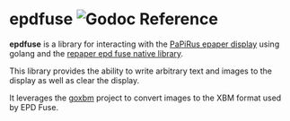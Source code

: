 # epdfuse ![Godoc Reference](https://img.shields.io/badge/Godoc-Reference-blue.svg) 
**epdfuse** is a library for interacting with the [PaPiRus epaper display](https://www.adafruit.com/products/3335) using golang and the [repaper epd fuse native library](https://github.com/repaper/gratis).

This library provides the ability to write arbitrary text and images to the display as well as clear the display.

It leverages the [goxbm](https://github.com/wmarbut/goxbm) project to convert images to the XBM format used by EPD Fuse.

